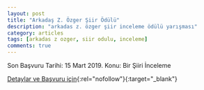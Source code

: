 ```yaml
---
layout: post
title: "Arkadaş Z. Özger Şiir Ödülü"
description: "arkadas z. özger şiir inceleme ödülü yarışması"
category: articles
tags: [arkadas z ozger, siir odulu, inceleme]
comments: true
---
```


Son Başvuru Tarihi: 15 Mart 2019.
Konu: Bir Şiiri İnceleme

[Detaylar ve Başvuru için](https://karmaturkiye.com/arkadas-z-ozger-siir-odulu-2019-basvurulari-basladi/?utm_source=edebiyatyarismalari.com&utm_medium=affiliate){:rel="nofollow"}{:target="_blank"}